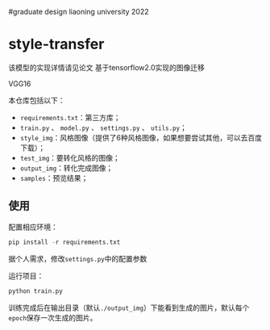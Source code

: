 #graduate design 
liaoning university 2022

# style-transfer
该模型的实现详情请见论文
基于tensorflow2.0实现的图像迁移


VGG16


本仓库包括以下：

- `requirements.txt`：第三方库；
- `train.py` 、 `model.py` 、 `settings.py` 、 `utils.py`；
- `style_img`：风格图像（提供了6种风格图像，如果想要尝试其他，可以去百度下载）；
- `test_img`：要转化风格的图像；
- `output_img`：转化完成图像；
- `samples`：预览结果；


## 使用

配置相应环境：
```python
pip install -r requirements.txt
```

据个人需求，修改`settings.py`中的配置参数

运行项目：
```python
python train.py
```

训练完成后在输出目录（默认`./output_img`）下能看到生成的图片，默认每个`epoch`保存一次生成的图片。
